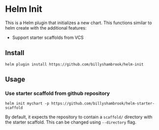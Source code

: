 # Helm Init

This is a Helm plugin that initializes a new chart. This functions similar to helm create with the additional features:

- Support starter scaffolds from VCS

## Install

```
helm plugin install https://github.com/billyshambrook/helm-init
```

## Usage

### Use starter scaffold from github repository

```
helm init mychart -p https://github.com/billyshambrook/helm-starter-scaffold
```

By default, it expects the repository to contain a `scaffold/` directory with the starter scaffold. This can be changed using `--directory` flag.
